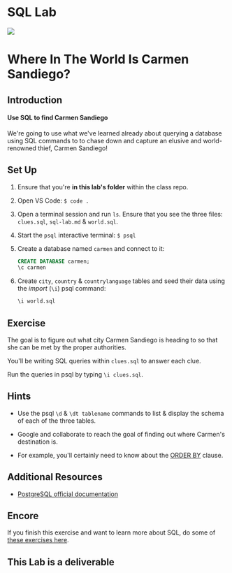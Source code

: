 # SQL Lab

<img src="https://i.imgur.com/OGKTx2f.jpg">

# Where In The World Is Carmen Sandiego?

## Introduction

#### Use SQL to find Carmen Sandiego

We're going to use what we've learned already about querying a database using SQL commands to to chase down and capture an elusive and world-renowned thief, Carmen Sandiego!

## Set Up

1. Ensure that you're **in this lab's folder** within the class repo.

2. Open VS Code: `$ code .`

3. Open a terminal session and run `ls`.  Ensure that you see the three files: `clues.sql`, `sql-lab.md` & `world.sql`.

4. Start the `psql` interactive terminal: `$ psql`

5. Create a database named `carmen` and connect to it:

	```sql
	CREATE DATABASE carmen;
	\c carmen
	```

6. Create `city`, `country` & `countrylanguage` tables and seed their data using the _import_ (`\i`) psql command:

	```sql
	\i world.sql
	```

## Exercise

The goal is to figure out what city Carmen Sandiego is heading to so that she can be met by the proper authorities.

You'll be writing SQL queries within `clues.sql` to answer each clue.

Run the queries in psql by typing `\i clues.sql`.

## Hints

- Use the psql `\d` & `\dt tablename` commands to list & display the schema of each of the three tables.

- Google and collaborate to reach the goal of finding out where Carmen's destination is.

- For example, you'll certainly need to know about the [ORDER BY](http://www.postgresqltutorial.com/postgresql-order-by/) clause.

## Additional Resources

- [PostgreSQL official documentation](http://www.postgresql.org/docs/)

## Encore 

If you finish this exercise and want to learn more about SQL, do some of [these exercises here](https://pgexercises.com/).

## This Lab is a deliverable
